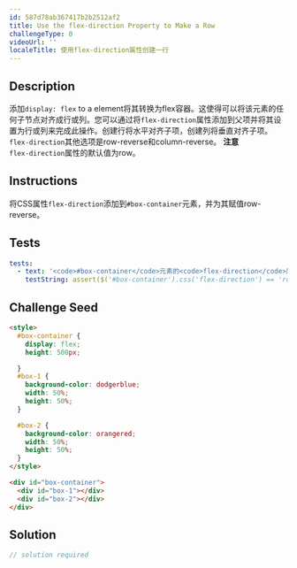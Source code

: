```yaml
---
id: 587d78ab367417b2b2512af2
title: Use the flex-direction Property to Make a Row
challengeType: 0
videoUrl: ''
localeTitle: 使用flex-direction属性创建一行
---
```


## Description
<section id="description">添加<code>display: flex</code> to a element将其转换为flex容器。这使得可以将该元素的任何子节点对齐成行或列。您可以通过将<code>flex-direction</code>属性添加到父项并将其设置为行或列来完成此操作。创建行将水平对齐子项，创建列将垂直对齐子项。 <code>flex-direction</code>其他选项是row-reverse和column-reverse。 <strong>注意</strong> <br> <code>flex-direction</code>属性的默认值为row。 </section>

## Instructions
<section id="instructions">将CSS属性<code>flex-direction</code>添加到<code>#box-container</code>元素，并为其赋值row-reverse。 </section>

## Tests
<section id='tests'>

```yml
tests:
  - text: '<code>#box-container</code>元素的<code>flex-direction</code>属性应设置为row-reverse。'
    testString: assert($('#box-container').css('flex-direction') == 'row-reverse', 'The <code>#box-container</code> element should have a <code>flex-direction</code> property set to row-reverse.');

```

</section>

## Challenge Seed
<section id='challengeSeed'>

<div id='html-seed'>

```html
<style>
  #box-container {
    display: flex;
    height: 500px;

  }
  #box-1 {
    background-color: dodgerblue;
    width: 50%;
    height: 50%;
  }

  #box-2 {
    background-color: orangered;
    width: 50%;
    height: 50%;
  }
</style>

<div id="box-container">
  <div id="box-1"></div>
  <div id="box-2"></div>
</div>

```

</div>



</section>

## Solution
<section id='solution'>

```js
// solution required
```
</section>
